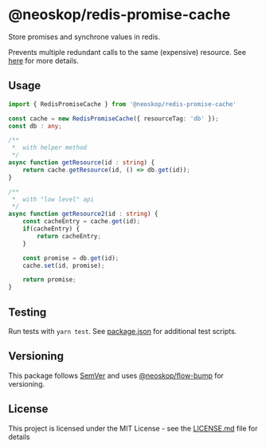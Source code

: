 # @neoskop/redis-promise-cache

Store promises and synchrone values in redis.

Prevents multiple redundant calls to the same (expensive) resource. 
See [here](https://redislabs.com/blog/caches-promises-locks/) for more details.

## Usage

```typescript
import { RedisPromiseCache } from '@neoskop/redis-promise-cache'

const cache = new RedisPromiseCache({ resourceTag: 'db' });
const db : any;

/**
 *  with helper method 
 */
async function getResource(id : string) {
    return cache.getResource(id, () => db.get(id));
}

/**
 *  with "low level" api
 */
async function getResource2(id : string) {
    const cacheEntry = cache.get(id);
    if(cacheEntry) {
        return cacheEntry;
    }

    const promise = db.get(id);
    cache.set(id, promise);

    return promise;
}
```

## Testing

Run tests with `yarn test`. See [package.json](./package.json) for additional test scripts.

## Versioning

This package follows [SemVer](https://semver.org/) and uses [@neoskop/flow-bump](https://github.com/neoskop/flow-bump) for versioning.

## License

This project is licensed under the MIT License - see the [LICENSE.md](./LICENSE.md) file for details
